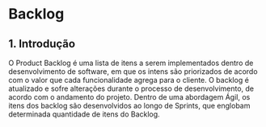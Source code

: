 # Backlog
## 1. Introdução
O Product Backlog é uma lista de itens a serem implementados dentro de desenvolvimento de software, em que os intens são priorizados de acordo com o valor que cada funcionalidade agrega para o cliente. O backlog é atualizado e sofre alterações durante o processo de desenvolvimento, de acordo com o andamento do projeto. Dentro de uma abordagem Ágil, os itens dos backlog são desenvolvidos ao longo de Sprints, que englobam determinada quantidade de itens do Backlog.